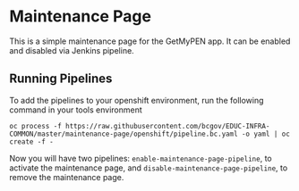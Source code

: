 # Maintenance Page

This is a simple maintenance page for the GetMyPEN app.  It can be enabled and disabled via Jenkins pipeline.

## Running Pipelines
To add the pipelines to your openshift environment, run the following command in your tools environment

```
oc process -f https://raw.githubusercontent.com/bcgov/EDUC-INFRA-COMMON/master/maintenance-page/openshift/pipeline.bc.yaml -o yaml | oc create -f -
```

Now you will have two pipelines: `enable-maintenance-page-pipeline`, to activate the maintenance page, and `disable-maintenance-page-pipeline`, to remove the maintenance page.

